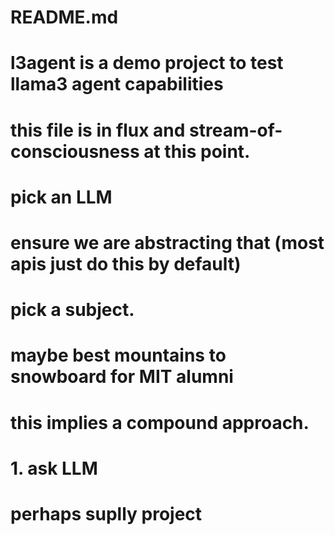 # README.md
#
# l3agent is a demo project to test llama3 agent capabilities
# this file is in flux and stream-of-consciousness at this point.
# pick an LLM
#    ensure we are abstracting that (most apis just do this by default)
# pick a subject. 
#   maybe best mountains to snowboard for MIT alumni
# 
#  this implies a compound approach.  
#   1. ask LLM 
# perhaps suplly project
